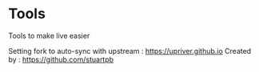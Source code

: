 # Tools
Tools to make live easier

Setting fork to auto-sync with upstream : https://upriver.github.io Created by : https://github.com/stuartpb
